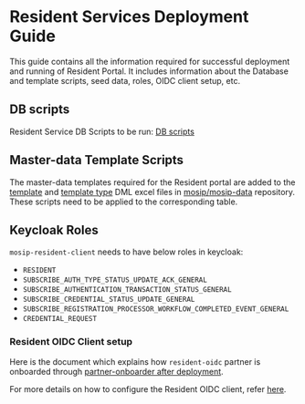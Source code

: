 # Resident Services Deployment Guide

This guide contains all the information required for successful deployment and running of Resident Portal. It includes information about the Database and template scripts, seed data, roles, OIDC client setup, etc.

## DB scripts

Resident Service DB Scripts to be run: [DB scripts](https://github.com/mosip/resident-services/tree/v1.2.1.0/db\_scripts/mosip\_resident)

## Master-data Template Scripts

The master-data templates required for the Resident portal are added to the [template](https://github.com/mosip/mosip-data/blob/develop/mosip\_master/xlsx/template.xlsx) and [template type](https://github.com/mosip/mosip-data/blob/develop/mosip\_master/xlsx/template\_type.xlsx) DML excel files in [mosip/mosip-data](https://github.com/mosip/mosip-data/tree/v1.2.1.0) repository. These scripts need to be applied to the corresponding table.

## Keycloak Roles

`mosip-resident-client` needs to have below roles in keycloak:

* `RESIDENT`
* `SUBSCRIBE_AUTH_TYPE_STATUS_UPDATE_ACK_GENERAL`
* `SUBSCRIBE_AUTHENTICATION_TRANSACTION_STATUS_GENERAL`
* `SUBSCRIBE_CREDENTIAL_STATUS_UPDATE_GENERAL`
* `SUBSCRIBE_REGISTRATION_PROCESSOR_WORKFLOW_COMPLETED_EVENT_GENERAL`
* `CREDENTIAL_REQUEST`

### Resident OIDC Client setup

Here is the document which explains how `resident-oidc` partner is onboarded through [partner-onboarder after deployment](https://github.com/mosip/mosip-onboarding/tree/v1.2.0.1).

For more details on how to configure the Resident OIDC client, refer [here](resident-services-configure-resident-oidc-client.md).
